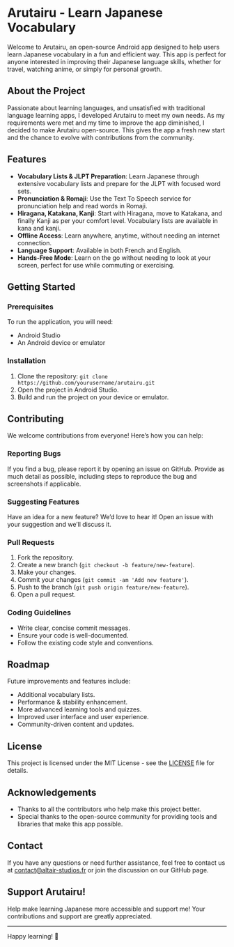 # Arutairu - Learn Japanese Vocabulary

Welcome to Arutairu, an open-source Android app designed to help users learn Japanese vocabulary in a fun and efficient way. This app is perfect for anyone interested in improving their Japanese language skills, whether for travel, watching anime, or simply for personal growth.

## About the Project

Passionate about learning languages, and unsatisfied with traditional language learning apps, I developed Arutairu to meet my own needs. As my requirements were met and my time to improve the app diminished, I decided to make Arutairu open-source. This gives the app a fresh new start and the chance to evolve with contributions from the community.

## Features

- **Vocabulary Lists & JLPT Preparation**: Learn Japanese through extensive vocabulary lists and prepare for the JLPT with focused word sets.
- **Pronunciation & Romaji**: Use the Text To Speech service for pronunciation help and read words in Romaji.
- **Hiragana, Katakana, Kanji**: Start with Hiragana, move to Katakana, and finally Kanji as per your comfort level. Vocabulary lists are available in kana and kanji.
- **Offline Access**: Learn anywhere, anytime, without needing an internet connection.
- **Language Support**: Available in both French and English.
- **Hands-Free Mode**: Learn on the go without needing to look at your screen, perfect for use while commuting or exercising.

## Getting Started

### Prerequisites

To run the application, you will need:

- Android Studio
- An Android device or emulator

### Installation

1. Clone the repository:
   ```git clone https://github.com/yourusername/arutairu.git```
2. Open the project in Android Studio.
3. Build and run the project on your device or emulator.

## Contributing

We welcome contributions from everyone! Here’s how you can help:

### Reporting Bugs

If you find a bug, please report it by opening an issue on GitHub. Provide as much detail as possible, including steps to reproduce the bug and screenshots if applicable.

### Suggesting Features

Have an idea for a new feature? We’d love to hear it! Open an issue with your suggestion and we’ll discuss it.

### Pull Requests

1. Fork the repository.
2. Create a new branch (`git checkout -b feature/new-feature`).
3. Make your changes.
4. Commit your changes (`git commit -am 'Add new feature'`).
5. Push to the branch (`git push origin feature/new-feature`).
6. Open a pull request.

### Coding Guidelines

- Write clear, concise commit messages.
- Ensure your code is well-documented.
- Follow the existing code style and conventions.

## Roadmap

Future improvements and features include:

- Additional vocabulary lists.
- Performance & stability enhancement.
- More advanced learning tools and quizzes.
- Improved user interface and user experience.
- Community-driven content and updates.

## License

This project is licensed under the MIT License - see the [LICENSE](LICENSE) file for details.

## Acknowledgements

- Thanks to all the contributors who help make this project better.
- Special thanks to the open-source community for providing tools and libraries that make this app possible.

## Contact

If you have any questions or need further assistance, feel free to contact us at contact@altair-studios.fr or join the discussion on our GitHub page.

## Support Arutairu!

Help make learning Japanese more accessible and support me! Your contributions and support are greatly appreciated.

---

Happy learning! 🎉
